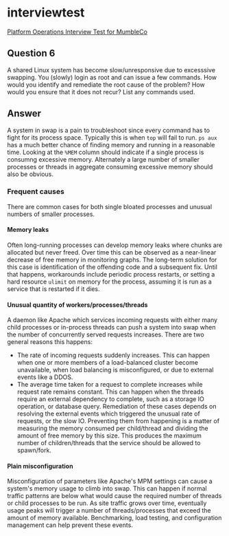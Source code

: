 # interviewtest
[Platform Operations Interview Test for MumbleCo](../../master/README.md)

## Question 6
A shared Linux system has become slow/unresponsive due to excesssive swapping. You (slowly) login as root and can issue a few commands. How would you identify and remediate the root cause of the problem? How would you ensure that it does not recur? List any commands used.


## Answer
A system in swap is a pain to troubleshoot since every command has to fight for its process space. Typically this is when `top` will fail to run. `ps aux` has a much better chance of finding memory and running in a reasonable time. Looking at the `%MEM` column should indicate if a single process is consumng excessive memory. Alternately a large number of smaller processes or threads in aggregate consuming excessive memory should also be obvious.

### Frequent causes
There are common cases for both single bloated processes and unusual numbers of smaller processes.

#### Memory leaks
Often long-running processes can develop memory leaks where chunks are allocated but never freed. Over time this can be observed as a near-linear decrease of free memory in monitoring graphs. The long-term solution for this case is identification of the offending code and a subsequent fix. Until that happens, workarounds include periodic process restarts, or setting a hard resource `ulimit` on memory for the process, assuming it is run as a service that is restarted if it dies.


#### Unusual quantity of workers/processes/threads
A daemon like Apache which services incoming requests with either many child processes or in-process threads can push a system into swap when the number of concurrently served requests increases. There are two general reasons this happens:
 * The rate of incoming requests suddenly increases. This can happen when one or more members of a load-balanced cluster become unavailable, when load balancing is misconfigured, or due to external events like a DDOS.
 * The average time taken for a request to complete increases while request rate remains constant. This can happen when the threads require an external dependency to complete, such as a storage IO operation, or database query.
Remediation of these cases depends on resolving the external events which triggered the unusual rate of requests, or the slow IO. Preventing them from happening is a matter of measuring the memory consumed per child/thread and dividing the amount of free memory by this size. This produces the maximum number of children/threads that the service should be allowed to spawn/fork. 


#### Plain misconfiguration
Misconfiguration of parameters like Apache's MPM settings can cause a system's memory usage to climb into swap. This can happen if normal traffic patterns are below what would cause the required number of threads or child processes to be run. As site traffic grows over time, eventually usage peaks will trigger a number of threads/processes that exceed the amount of memory available. Benchmarking, load testing, and configuration management can help prevent these events.

